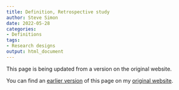 ```yaml
---
title: Definition, Retrospective study
author: Steve Simon
date: 2022-05-28
categories:
- Definitions
tags:
- Research designs
output: html_document
---
```


This page is being updated from a version on the original website.

<!---More--->

You can find an [earlier version][sim1] of this page on my [original website][sim2].

[sim1]: http://www.pmean.com/definitions/retrospective.htm
[sim2]: http://www.pmean.com/original_site.html
